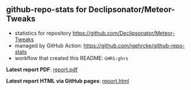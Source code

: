 ## github-repo-stats for Declipsonator/Meteor-Tweaks

- statistics for repository https://github.com/Declipsonator/Meteor-Tweaks
- managed by GitHub Action: https://github.com/jgehrcke/github-repo-stats
- workflow that created this README: `GHRS:ghrs`

**Latest report PDF**: [report.pdf](https://github.com/Declipsonator/Tweaks-Stats/raw/main/Declipsonator/Meteor-Tweaks/latest-report/report.pdf)


**Latest report HTML via GitHub pages**: [report.html](https://Declipsonator.github.io/Tweaks-Stats/Declipsonator/Meteor-Tweaks/latest-report/report.html)

